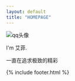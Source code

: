 ```yaml
---
layout: default
title: "HOMEPAGE"
---
```


<div class="header">
    <div class="tx">
      <img src="https://q1.qlogo.cn/g?b=qq&nk=1764712330&s=640" alt="qq头像">
    </div>
    <div class="contact">
      <p>I'm 艾菲.</p>
    </div>
</div>
<div class="main">
    <div id="hitokoto"><p id="hitokoto_text">一直在追求极致的精彩</p></div>
<script>
var xhr = new XMLHttpRequest();
xhr.open('get', 'https://v1.hitokoto.cn');
xhr.onreadystatechange = function () {
  if (xhr.readyState === 4) {
    var data = JSON.parse(xhr.responseText);
    var hitokoto = document.getElementById('hitokoto_text');
    hitokoto.innerText = data.hitokoto;
  }
}
xhr.send();
</script>
</div>
 
{% include footer.html %}
